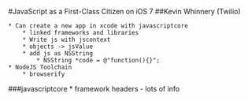 #JavaScript as a First-Class Citizen on iOS 7
##Kevin Whinnery (Twilio)

    * Can create a new app in xcode with javascriptcore
        * linked frameworks and libraries
        * Write js with jscontext
        * objects -> jsValue
        * add js as NSString
            * NSString *code = @"function(){}";
    * NodeJS Toolchain
        * browserify



###javascriptcore
    * framework headers - lots of info
